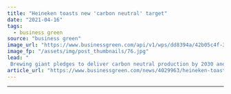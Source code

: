 ```yaml
---
title: "Heineken toasts new 'carbon neutral' target"
date: "2021-04-16"
tags: 
  - business green
source: "business green"
image_url: "https://www.businessgreen.com/api/v1/wps/dd8394a/42b05c4f-3b5c-4f2b-9870-acb9b947e2d3/1/Heineken-185x114.jpg"
image_fp: "/assets/img/post_thumbnails/76.jpg"
lead: "
 Brewing giant pledges to deliver carbon neutral production by 2030 and full value chain by 2040 ..."
article_url: "https://www.businessgreen.com/news/4029963/heineken-toasts-carbon-neutral-target"
---
```


---
